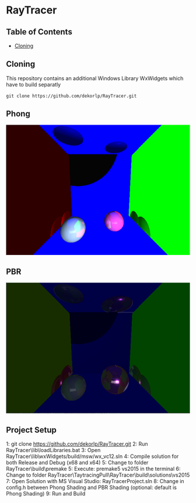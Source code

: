 # RayTracer

## Table of Contents
+ [Cloning](#Cloning)

## <a name="Cloning"></a> Cloning
This repository contains an additional Windows Library WxWidgets which have to build separatly

```
git clone https://github.com/dekorlp/RayTracer.git
```

## Phong 
![Phong](https://github.com/dekorlp/RayTracer/blob/master/images/raytracingPhong_demo.png)

## PBR
![PBR](https://github.com/dekorlp/RayTracer/blob/master/images/raytracingPBR_demo.png)

## Project Setup
1: git clone https://github.com/dekorlp/RayTracer.git
2: Run RayTracer\lib\loadLibraries.bat
3: Open RayTracer\lib\wxWidgets/build/msw/wx_vc12.sln
4: Compile solution for both Release and Debug (x68 and x64)
5: Change to folder RayTracer\build\premake
5: Execute: premake5 vs2015 in the terminal
6: Change to folder RayTracer\TaytracingPull\RayTracer\build\solutions\vs2015
7: Open Solution with MS Visual Studio: RayTracerProject.sln
8: Change in config.h between Phong Shading and PBR Shading (optional: default is Phong Shading)
9: Run and Build
